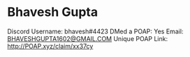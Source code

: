 # Bhavesh Gupta

Discord Username: bhavesh#4423
DMed a POAP: Yes
Email: BHAVESHGUPTA1602@GMAIL.COM
Unique POAP Link: http://POAP.xyz/claim/xx37cy